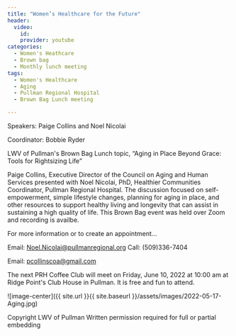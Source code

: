```yaml
---
title: "Women’s Healthcare for the Future"
header:
  video:
    id:
    provider: youtube
categories:
  - Women's Heathcare
  - Brown bag
  - Monthly lunch meeting
tags:
  - Women's Healthcare
  - Aging
  - Pullman Regional Hospital
  - Brown Bag Lunch meeting

---
```


Speakers: Paige Collins and Noel Nicolai

Coordinator: Bobbie Ryder

LWV of Pullman's Brown Bag Lunch topic, “Aging in Place Beyond Grace: Tools for Rightsizing Life”

Paige Collins, Executive Director of the Council on Aging and Human Services presented with Noel Nicolai, PhD, Healthier Communities Coordinator, Pullman Regional Hospital. The discussion focused on self-empowerment, simple lifestyle changes, planning for aging in place, and other resources to support healthy living and longevity that can assist in sustaining a high quality of life. 
This Brown Bag event was held over Zoom and recording is availbe.

For more information or to create an appointment...

Email: Noel.Nicolai@pullmanregional.org
Call: (509)336-7404

Email: pcollinscoa@gmail.com

 The next PRH Coffee Club will meet on Friday, June 10, 2022 at 10:00 am at Ridge Point's Club House in Pullman.  It is free and fun to attend. 

![image-center]({{ site.url }}{{ site.baseurl }}/assets/images/2022-05-17-Aging.jpg)


Copyright LWV of Pullman
Written permission required for full or partial embedding

<!---change the title to whatever you want the post to be titled
change the ID out to the end of the youtube link https://youtu.be/r61ARK4Qv9c -->
